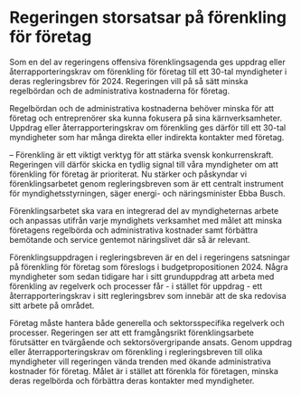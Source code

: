 # Regeringen storsatsar på förenkling för företag

Som en del av regeringens offensiva förenklingsagenda ges uppdrag eller återrapporteringskrav om förenkling för företag till ett 30-tal myndigheter i deras regleringsbrev för 2024. Regeringen vill på så sätt minska regelbördan och de administrativa kostnaderna för företag.

Regelbördan och de administrativa kostnaderna behöver minska för att företag och entreprenörer ska kunna fokusera på sina kärnverksamheter. Uppdrag eller återrapporteringskrav om förenkling ges därför till ett 30-tal myndigheter som har många direkta eller indirekta kontakter med företag.

– Förenkling är ett viktigt verktyg för att stärka svensk konkurrenskraft. Regeringen vill därför skicka en tydlig signal till våra myndigheter om att förenkling för företag är prioriterat. Nu stärker och påskyndar vi förenklingsarbetet genom regleringsbreven som är ett centralt instrument för myndighetsstyrningen, säger energi- och näringsminister Ebba Busch.

Förenklingsarbetet ska vara en integrerad del av myndigheternas arbete och anpassas utifrån varje myndighets verksamhet med målet att minska företagens regelbörda och administrativa kostnader samt förbättra bemötande och service gentemot näringslivet där så är relevant.

Förenklingsuppdragen i regleringsbreven är en del i regeringens satsningar på förenkling för företag som föreslogs i budgetpropositionen 2024. Några myndigheter som sedan tidigare har i sitt grunduppdrag att arbeta med förenkling av regelverk och processer får - i stället för uppdrag - ett återrapporteringskrav i sitt regleringsbrev som innebär att de ska redovisa sitt arbete på området.

Företag måste hantera både generella och sektorsspecifika regelverk och processer. Regeringen ser att ett framgångsrikt förenklingsarbete förutsätter en tvärgående och sektorsövergripande ansats. Genom uppdrag eller återrapporteringskrav om förenkling i regleringsbreven till olika myndigheter vill regeringen vända trenden med ökande administrativa kostnader för företag. Målet är i stället att förenkla för företagen, minska deras regelbörda och förbättra deras kontakter med myndigheter.
